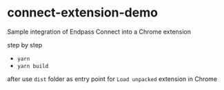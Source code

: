 # connect-extension-demo
Sample integration of Endpass Connect into a Chrome extension

step by step
- `yarn`
- `yarn build`

after use `dist` folder as entry point for `Load unpacked` extension in Chrome
